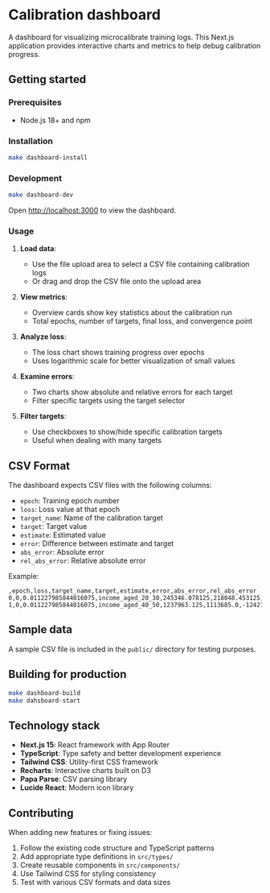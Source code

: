 # Calibration dashboard

A dashboard for visualizing microcalibrate training logs. This Next.js application provides interactive charts and metrics to help debug calibration progress.

## Getting started

### Prerequisites

- Node.js 18+ and npm

### Installation

```bash
make dashboard-install
```

### Development

```bash
make dashboard-dev
```

Open [http://localhost:3000](http://localhost:3000) to view the dashboard.

### Usage

1. **Load data**: 
   - Use the file upload area to select a CSV file containing calibration logs
   - Or drag and drop the CSV file onto the upload area

2. **View metrics**: 
   - Overview cards show key statistics about the calibration run
   - Total epochs, number of targets, final loss, and convergence point

3. **Analyze loss**: 
   - The loss chart shows training progress over epochs
   - Uses logarithmic scale for better visualization of small values

4. **Examine errors**: 
   - Two charts show absolute and relative errors for each target
   - Filter specific targets using the target selector

5. **Filter targets**: 
   - Use checkboxes to show/hide specific calibration targets
   - Useful when dealing with many targets

## CSV Format

The dashboard expects CSV files with the following columns:
- `epoch`: Training epoch number
- `loss`: Loss value at that epoch
- `target_name`: Name of the calibration target
- `target`: Target value
- `estimate`: Estimated value
- `error`: Difference between estimate and target
- `abs_error`: Absolute error
- `rel_abs_error`: Relative absolute error

Example:
```csv
,epoch,loss,target_name,target,estimate,error,abs_error,rel_abs_error
0,0,0.011227985844016075,income_aged_20_30,245346.078125,218048.453125,-27297.625,27297.625,0.11126171328523249
1,0,0.011227985844016075,income_aged_40_50,1237963.125,1113685.0,-124278.125,124278.125,0.10038919778002273
```

## Sample data

A sample CSV file is included in the `public/` directory for testing purposes.

## Building for production

```bash
make dashboard-build
make dahsboard-start
```

## Technology stack

- **Next.js 15**: React framework with App Router
- **TypeScript**: Type safety and better development experience
- **Tailwind CSS**: Utility-first CSS framework
- **Recharts**: Interactive charts built on D3
- **Papa Parse**: CSV parsing library
- **Lucide React**: Modern icon library

## Contributing

When adding new features or fixing issues:

1. Follow the existing code structure and TypeScript patterns
2. Add appropriate type definitions in `src/types/`
3. Create reusable components in `src/components/`
4. Use Tailwind CSS for styling consistency
5. Test with various CSV formats and data sizes
